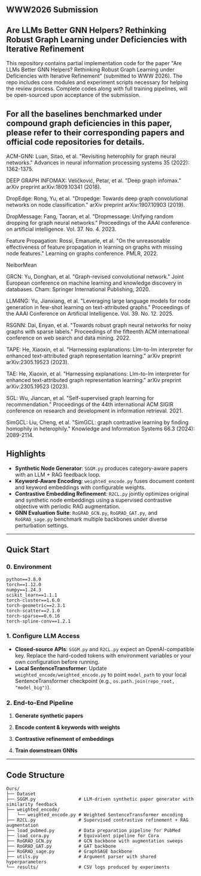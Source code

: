 ## WWW2026 Submission 
## Are LLMs Better GNN Helpers? Rethinking Robust Graph Learning under Deficiencies with Iterative Refinement

This repository contains partial implementation code for the paper "Are LLMs Better GNN Helpers? Rethinking Robust Graph Learning under Deficiencies with Iterative Refinement" (submitted to WWW 2026).
The repo includes core modules and experiment scripts necessary for helping the review process.
Complete codes along with full training pipelines, will be open-sourced upon acceptance of the submission.

## For all the baselines benchmarked under compound graph deficiencies in this paper, please refer to their corresponding papers and official code repositories for details.

ACM-GNN: Luan, Sitao, et al. "Revisiting heterophily for graph neural networks." Advances in neural information processing systems 35 (2022): 1362-1375.

DEEP GRAPH INFOMAX: Veličković, Petar, et al. "Deep graph infomax." arXiv preprint arXiv:1809.10341 (2018).

DropEdge: Rong, Yu, et al. "Dropedge: Towards deep graph convolutional networks on node classification." arXiv preprint arXiv:1907.10903 (2019).

DropMessage: Fang, Taoran, et al. "Dropmessage: Unifying random dropping for graph neural networks." Proceedings of the AAAI conference on artificial intelligence. Vol. 37. No. 4. 2023.

Feature Propagation: Rossi, Emanuele, et al. "On the unreasonable effectiveness of feature propagation in learning on graphs with missing node features." Learning on graphs conference. PMLR, 2022.

NeiborMean

GRCN: Yu, Donghan, et al. "Graph-revised convolutional network." Joint European conference on machine learning and knowledge discovery in databases. Cham: Springer International Publishing, 2020.

LLM4NG: Yu, Jianxiang, et al. "Leveraging large language models for node generation in few-shot learning on text-attributed graphs." Proceedings of the AAAI Conference on Artificial Intelligence. Vol. 39. No. 12. 2025.

RSGNN: Dai, Enyan, et al. "Towards robust graph neural networks for noisy graphs with sparse labels." Proceedings of the fifteenth ACM international conference on web search and data mining. 2022.

TAPE: He, Xiaoxin, et al. "Harnessing explanations: Llm-to-lm interpreter for enhanced text-attributed graph representation learning." arXiv preprint arXiv:2305.19523 (2023).

TAE: He, Xiaoxin, et al. "Harnessing explanations: Llm-to-lm interpreter for enhanced text-attributed graph representation learning." arXiv preprint arXiv:2305.19523 (2023).

SGL: Wu, Jiancan, et al. "Self-supervised graph learning for recommendation." Proceedings of the 44th international ACM SIGIR conference on research and development in information retrieval. 2021.

SimGCL: Liu, Cheng, et al. "SimGCL: graph contrastive learning by finding homophily in heterophily." Knowledge and Information Systems 66.3 (2024): 2089-2114.

## Highlights

- **Synthetic Node Generator**: `SGGM.py` produces category-aware papers with an LLM + RAG feedback loop.
- **Keyword-Aware Encoding**: `weighted_encode.py` fuses document content and keyword embeddings with configurable weights.
- **Contrastive Embedding Refinement**: `R2CL.py` jointly optimizes original and synthetic node embeddings using a supervised contrastive objective with periodic RAG augmentation.
- **GNN Evaluation Suite**: `RoGRAD_GCN.py`, `RoGRAD_GAT.py`, and `RoGRAD_sage.py` benchmark multiple backbones under diverse perturbation settings.

---

## Quick Start

### 0. Environment

```
python==3.8.0
torch==1.12.0
numpy==1.24.3
scikit_learn==1.1.1
torch-cluster==1.6.0
torch-geometric==2.3.1
torch-scatter==2.1.0
torch-sparse==0.6.16
torch-spline-conv==1.2.1
```

### 1. Configure LLM Access

- **Closed-source APIs**: `SGGM.py` and `R2CL.py` expect an OpenAI-compatible key. Replace the hard-coded tokens with environment variables or your own configuration before running.
- **Local SentenceTransformer**: Update `weighted_encode/weighted_encode.py` to point `model_path` to your local SentenceTransformer checkpoint (e.g., `os.path.join(repo_root, "model_big")`).

### 2. End-to-End Pipeline

1. **Generate synthetic papers**  

2. **Encode content & keywords with weights**
   
4. **Contrastive refinement of embeddings**  

5. **Train downstream GNNs**  


---

## Code Structure

```
Ours/
├── Dataset
├── SGGM.py                # LLM-driven synthetic paper generator with similarity feedback
├── weighted_encode/
│   └── weighted_encode.py # Weighted SentenceTransformer encoding
├── R2CL.py                # Supervised contrastive refinement + RAG augmentation
├── load_pubmed.py         # Data preparation pipeline for PubMed
├── load_cora.py           # Equivalent pipeline for Cora
├── RoGRAD_GCN.py          # GCN backbone with augmentation sweeps
├── RoGRAD_GAT.py          # GAT backbone
├── RoGRAD_sage.py         # GraphSAGE backbone
├── utils.py               # Argument parser with shared hyperparameters
└── results/               # CSV logs produced by experiments
```

